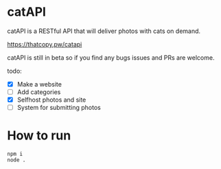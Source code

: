 # catAPI
catAPI is a RESTful API that will deliver photos with cats on demand.

https://thatcopy.pw/catapi

catAPI is still in beta so if you find any bugs issues and PRs are welcome.

todo:
- [x] Make a website
- [ ] Add categories
- [x] Selfhost photos and site
- [ ] System for submitting photos

# How to run
```
npm i
node .
```
